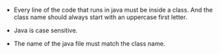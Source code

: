 * Every line of the code that runs in java must be inside a class. And the class name should always start with an uppercase first letter.

* Java is case sensitive.

* The name of the java file must match the class name.

